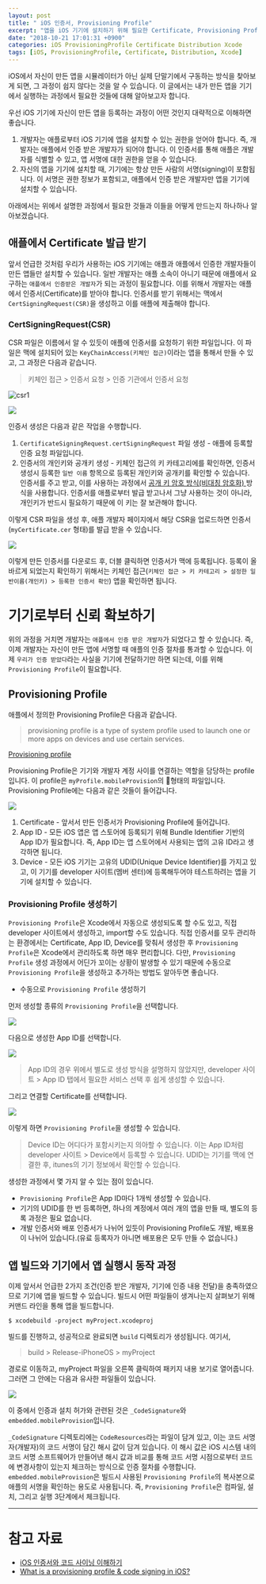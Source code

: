 ```yaml
---
layout: post
title: " iOS 인증서, Provisioning Profile"
excerpt: "앱을 iOS 기기에 설치하기 위해 필요한 Certificate, Provisioning Profile 등에 대해 알아 봅니다."
date: "2018-10-21 17:01:31 +0900"
categories: iOS ProvisioningProfile Certificate Distribution Xcode
tags: [iOS, ProvisioningProfile, Certificate, Distribution, Xcode]
---
```


iOS에서 자신이 만든 앱을 시뮬레이터가 아닌 실제 단말기에서 구동하는 방식을 찾아보게 되면, 그 과정이 쉽지 않다는 것을 알 수 있습니다. 이 글에서는 내가 만든 앱을 기기에서 실행하는 과정에서 필요한 것들에 대해 알아보고자 합니다.

우선 iOS 기기에 자신이 만든 앱을 등록하는 과정이 어떤 것인지 대략적으로 이해하면 좋습니다.

1. 개발자는 애플로부터 iOS 기기에 앱을 설치할 수 있는 권한을 얻어야 합니다. 즉, 개발자는 애플에서 인증 받은 개발자가 되어야 합니다. 이 인증서를 통해 애플은 개발자를 식별할 수 있고, 앱 서명에 대한 권한을 얻을 수 있습니다.
2. 자신의 앱을 기기에 설치할 때, 기기에는 항상 만든 사람의 서명(signing)이 포함됩니다. 이 서명은 권한 정보가 포함되고, 애플에서 인증 받은 개발자만 앱을 기기에 설치할 수 있습니다.

아래에서는 위에서 설명한 과정에서 필요한 것들과 이들을 어떻게 만드는지 하나하나 알아보겠습니다.

## 애플에서 Certificate 발급 받기

앞서 언급한 것처럼 우리가 사용하는 iOS 기기에는 애플과 애플에서 인증한 개발자들이 만든 앱들만 설치할 수 있습니다. 일반 개발자는 애플 소속이 아니기 때문에 애플에서 요구하는 `애플에서 인증받은 개발자`가 되는 과정이 필요합니다. 이를 위해서 개발자는 애플에서 인증서(Certificate)를 받아야 합니다. 인증서를 받기 위해서는 맥에서 `CertSigningRequest(CSR)`을 생성하고 이를 애플에 제출해야 합니다.

### CertSigningRequest(CSR)

CSR 파일은 이름에서 알 수 있듯이 애플에 인증서를 요청하기 위한 파일입니다. 이 파일은 맥에 설치되어 있는 `KeyChainAccess(키체인 접근)`이라는 앱을 통해서 만들 수 있고, 그 과정은 다음과 같습니다.

> 키체인 접근 > 인증서 요청 > 인증 기관에서 인증서 요청

![csr1](https://dl.dropbox.com/s/dcepybw4qujsmeq/)

<img src="{{ site.imageUrl}}/2018-10/ios_codesigning_provisioningprofile/createCSR.png">

인증서 생성은 다음과 같은 작업을 수행합니다.

1. `CertificateSigningRequest.certSigningRequest`  파일 생성 - 애플에 등록할 인증 요청 파일입니다.
2. 인증서의 개인키와 공개키 생성 - 키체인 접근의 키 카테고리에를 확인하면, 인증서 생성시 등록한 `일반 이름` 항목으로 등록된 개인키와 공개키를 확인할 수 있습니다. 인증서를 주고 받고, 이를 사용하는 과정에서 [공개 키 암호 방식(비대칭 암호화) ](https://ko.wikipedia.org/wiki/%EA%B3%B5%EA%B0%9C_%ED%82%A4_%EC%95%94%ED%98%B8_%EB%B0%A9%EC%8B%9D) 방식을 사용합니다. 인증서를 애플로부터 발급 받고나서 그냥 사용하는 것이 아니라, 개인키가 반드시 필요하기 때문에 이 키는 잘 보관해야 합니다.

이렇게 CSR 파일을 생성 후, 애플 개발자 페이지에서 해당 CSR을 업로드하면 인증서(`myCertificate.cer` 형태)를 발급 받을 수 있습니다.

<img src="{{ site.imageUrl}}/2018-10/ios_codesigning_provisioningprofile/createCSR2.png">

이렇게 만든 인증서를 다운로드 후, 더블 클릭하면 인증서가 맥에 등록됩니다. 등록이 올바르게 되었는지 확인하기 위해서는 키체인 접근(`키체인 접근 > 키 카테고리 > 설정한 일반이름(개인키) > 등록한 인증서 확인`) 앱을 확인하면 됩니다.


# 기기로부터 신뢰 확보하기

위의 과정을 거치면 개발자는 `애플에서 인증 받은 개발자`가 되었다고 할 수 있습니다. 즉, 이제 개발자는 자신이 만든 앱에 서명할 때 애플의 인증 절차를 통과할 수 있습니다. 이제 `우리가 인증 받았다`라는 사실을 기기에 전달하기만 하면 되는데, 이를 위해 `Provisioning Profile`이 필요합니다.


## Provisioning Profile

애플에서 정의한 Provisioning Profile은 다음과 같습니다.

> provisioning profile is a type of system profile used to launch one or more apps on devices and use certain services.

[Provisioning profile](https://help.apple.com/xcode/mac/current/#￼/dev46a99ba04)

Provisioning Profile은 기기와 개발자 계정 사이를 연결하는 역할을 담당하는 profile입니다. 이 profile은 `myProfile.mobileProvision`의 형태의 파일입니다. Provisioning Profile에는 다음과 같은 것들이 들어갑니다.

<img src="{{ site.imageUrl}}/2018-10/ios_codesigning_provisioningprofile/provisioningProfile.png">

1. Certificate - 앞서서 만든 인증서가 Provisioning Profile에 들어갑니다.
2. App ID - 모든 iOS 앱은 앱 스토어에 등록되기 위해 Bundle Identifier 기반의 App ID가 필요합니다. 즉, App ID는 앱 스토어에서 사용되는 앱의 고유 ID라고 생각하면 됩니다.
3. Device - 모든 iOS 기기는 고유의 UDID(Unique Device Identifier)를 가지고 있고, 이 기기를 developer 사이트(멤버 센터)에 등록해두어야 테스트하려는 앱을 기기에 설치할 수 있습니다.

### Provisioning Profile 생성하기

`Provisioning Profile`은 Xcode에서 자동으로 생성되도록 할 수도 있고, 직접 developer 사이트에서 생성하고, import할 수도 있습니다. 직접 인증서를 모두 관리하는 환경에서는 Certificate, App ID, Device를 맞춰서 생성한 후 `Provisioning Profile`은 Xcode에서 관리하도록 하면 매우 편리합니다. 다만, `Provisioning Profile` 생성 과정에서 어딘가 꼬이는 상황이 발생할 수 있기 때문에 수동으로 `Provisioning Profile`을 생성하고 추가하는 방법도 알아두면 좋습니다.

* 수동으로 `Provisioning Profile` 생성하기

먼저 생성할 종류의 `Provisioning Profile`을 선택합니다.

<img src="{{ site.imageUrl}}/2018-10/ios_codesigning_provisioningprofile/createProvision1.png">

다음으로 생성한 App ID를 선택합니다.

<img src="{{ site.imageUrl}}/2018-10/ios_codesigning_provisioningprofile/createProvision2.png">

> App ID의 경우 위에서 별도로 생성 방식을 설명하지 않았지만, developer 사이트 > App ID 탭에서 필요한 서비스 선택 후 쉽게 생성할 수 있습니다.

그리고 연결할 Certificate를 선택합니다.

<img src="{{ site.imageUrl}}/2018-10/ios_codesigning_provisioningprofile/createProvision3.png">

이렇게 하면 `Provisioning Profile`을 생성할 수 있습니다.

> Device ID는 어디다가 포함시키는지 의아할 수 있습니다. 이는 App ID처럼 developer 사이트 > Device에서 등록할 수 있습니다. UDID는 기기를 맥에 연결한 후, itunes의 기기 정보에서 확인할 수 있습니다.

생성한 과정에서 몇 가지 알 수 있는 점이 있습니다.

* `Provisioning Profile`은 App ID마다 1개씩 생성할 수 있습니다.
* 기기의 UDID를 한 번 등록하면, 하나의 계정에서 여러 개의 앱을 만들 때, 별도의 등록 과정은 필요 없습니다.
* 개발 인증서와 배포 인증서가 나뉘어 있듯이 Provisioning Profile도 개발, 배포용이 나뉘어 있습니다.(유료 등록자가 아니면 배포용은 모두 만들 수 없습니다.)

## 앱 빌드와 기기에서 앱 실행시 동작 과정

이제 앞서서 언급한 2가지 조건(인증 받은 개발자, 기기에 인증 내용 전달)을 충족하였으므로 기기에 앱을 빌드할 수 있습니다. 빌드시 어떤 파일들이 생겨나는지 살펴보기 위해 커맨드 라인을 통해 앱을 빌드합니다.

```
$ xcodebuild -project myProject.xcodeproj
```

빌드를 진행하고, 성공적으로 완료되면 `build` 디렉토리가 생성됩니다. 여기서,

> build > Release-iPhoneOS > myProject

경로로 이동하고, myProject 파일을 오른쪽 클릭하여 패키지 내용 보기로 열어줍니다. 그러면 그 안에는 다음과 유사한 파일들이 있습니다.

<img src="{{ site.imageUrl}}/2018-10/ios_codesigning_provisioningprofile/build.png">

이 중에서 인증과 설치 허가와 관련된 것은 `_CodeSignature`와 `embedded.mobileProvision`입니다.

`_CodeSignature` 디렉토리에는 `CodeResources`라는 파일이 담겨 있고, 이는 코드 서명자(개발자)의 코드 서명이 담긴 해시 값이 담겨 있습니다. 이 해시 값은 iOS 시스템 내의 코드 서명 소프트웨어가 만들어낸 해시 값과 비교를 통해 코드 서명 시점으로부터 코드에 변경사항이 있는지 체크하는 방식으로 인증 절차를 수행합니다.
`embedded.mobileProvision`은 빌드시 사용된 `Provisioning Profile`의 복사본으로 애플의 서명을 확인하는 용도로 사용됩니다. 즉, `Provisioning Profile`은 컴파일, 설치, 그리고 실행 3단계에서 체크됩니다.

---

# 참고 자료

* [iOS 인증서와 코드 사이닝 이해하기](http://la-stranger.blogspot.com/2014/04/ios.html)
* [What is a provisioning profile & code signing in iOS?](https://medium.com/@abhimuralidharan/what-is-a-provisioning-profile-in-ios-77987a7c54c2)
